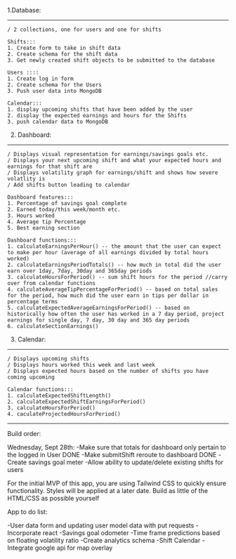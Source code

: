 1.Database:
_______________________________________________
    / 2 collections, one for users and one for shifts

    Shifts:::
    1. Create form to take in shift data
    2. Create schema for the shift data
    3. Get newly created shift objects to be submitted to the database

    Users ::::
    1. Create log in form
    2. Create schema for the Users
    3. Push user data into MongoDB

    Calendar:::
    1. display upcoming shifts that have been added by the user
    2. display the expected earnings and hours for the Shifts
    3. push calendar data to MongoDB


2. Dashboard:
_______________________________________________
    / Displays visual representation for earnings/savings goals etc.
    / Displays your next upcoming shift and what your expected hours and earnings for that shift are
    / Displays volatility graph for earnings/shift and shows how severe volatlity is
    / Add shifts button leading to calendar

    Dashboard features:::
    1. Percentage of savings goal complete
    2. Earned today/this week/month etc.
    3. Hours worked
    4. Average tip Percentage
    5. Best earning section

    Dashboard functions:::
    1. calculateEarningsPerHour() -- the amount that the user can expect to make per hour (average of all earnings divided by total hours worked)
    2. calculateEarningsPeriodTotals() -- how much in total did the user earn over 1day, 7day, 30day and 365day periods
    3. calculateHoursForPeriod() -- sum shift hours for the period //carry over from calendar functions
    4. calculateAverageTipPercentageForPeriod() -- based on total sales for the period, how much did the user earn in tips per dollar in percentage terms 
    5. calculateExpectedAverageEarningsForPeriod() -- based on historically how often the user has worked in a 7 day period, project earnings for single day, 7 day, 30 day and 365 day periods
    6. calculateSectionEarnings()
    
    
3. Calendar:
_______________________________________________
    / Displays upcoming shifts
    / Displays hours worked this week and last week
    / Displays expected hours based on the number of shifts you have coming upcoming

    Calendar functions:::
    1. calculateExpectedShiftLength()
    2. calculateExpectedShiftEarningsForPeriod()
    3. calculateHoursForPeriod()
    4. caculateProjectedHoursForPeriod()




________________________________________________________________________________________________________________________________
Build order:

Wednesday, Sept 28th:
-Make sure that totals for dashboard only pertain to the logged in User DONE
-Make submitShift reroute to dashboard DONE
-Create savings goal meter
-Allow ability to update/delete existing shifts for users


For the initial MVP of this app, you are using Tailwind CSS to quickly ensure functionality. Styles will be applied at a later date. Build as little of the HTML/CSS as possible yourself

App to do list:

-User data form and updating user model data with put requests
-Incorporate react
-Savings goal odometer
-Time frame predictions based on floating volatility ratio
-Create analytics schema
-Shift Calendar
-Integrate google api for map overlay
